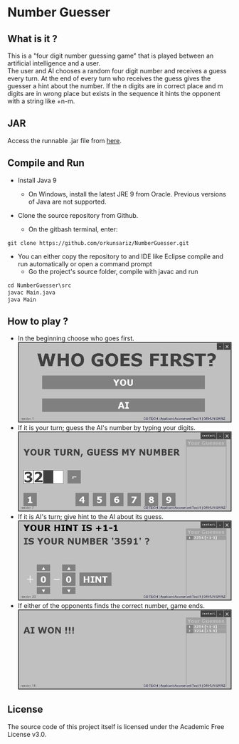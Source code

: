 # Number Guesser
## What is it ?
This is a "four digit number guessing game" that is played between an artificial intelligence and a user. </br>The user and AI chooses a random four digit number and receives a guess every turn. At the end of every turn who receives the guess gives the guesser a hint about the number. If the n digits are in correct place and m digits are in wrong place but exists in the sequence it hints the opponent with a string like +n-m.

## JAR
Access the runnable .jar file from [here](https://github.com/orkunsariz/NumberGuesser/blob/master/ng.jar).

## Compile and Run
- Install Java 9
  - On Windows, install the latest JRE 9 from Oracle. Previous versions of Java are not supported.
- Clone the source repository from Github.

  - On the gitbash terminal, enter:
```
git clone https://github.com/orkunsariz/NumberGuesser.git
```
  - You can either copy the repository to and IDE like Eclipse compile and run automatically or open a command prompt
    - Go the project's source folder, compile with javac and run
```
cd NumberGuesser\src
javac Main.java
java Main
```
## How to play ?
- In the beginning choose who goes first.
![Main Menu](https://github.com/orkunsariz/NumberGuesser/blob/master/tutorial_images/main.png)
- If it is your turn; guess the AI's number by typing your digits.
![User Guess](https://github.com/orkunsariz/NumberGuesser/blob/master/tutorial_images/user_guess.png)
- If it is AI's turn; give hint to the AI about its guess.
![User Hint](https://github.com/orkunsariz/NumberGuesser/blob/master/tutorial_images/ai_hint.png)
- If either of the opponents finds the correct number, game ends.
![Win](https://github.com/orkunsariz/NumberGuesser/blob/master/tutorial_images/win_screen.png)
## License
The source code of this project itself is licensed under the Academic Free License v3.0.
